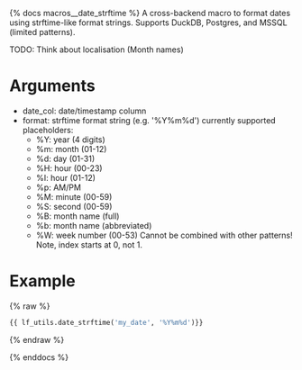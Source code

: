 {% docs macros__date_strftime %}
A cross-backend macro to format dates using strftime-like format strings.
Supports DuckDB, Postgres, and MSSQL (limited patterns).

TODO: Think about localisation (Month names)

# Arguments
- date_col: date/timestamp column
- format: strftime format string (e.g. '%Y%m%d')
    currently supported placeholders:
    - %Y: year  (4 digits)
    - %m: month (01-12)
    - %d: day (01-31)
    - %H: hour (00-23)
    - %I: hour (01-12)
    - %p: AM/PM
    - %M: minute (00-59)
    - %S: second (00-59)
    - %B: month name (full)
    - %b: month name (abbreviated)
    - %W: week number (00-53)
        Cannot be combined with other patterns!
        Note, index starts at 0, not 1.

# Example
{% raw %}
```sql
{{ lf_utils.date_strftime('my_date', '%Y%m%d')}}
```
{% endraw %}

{% enddocs %}